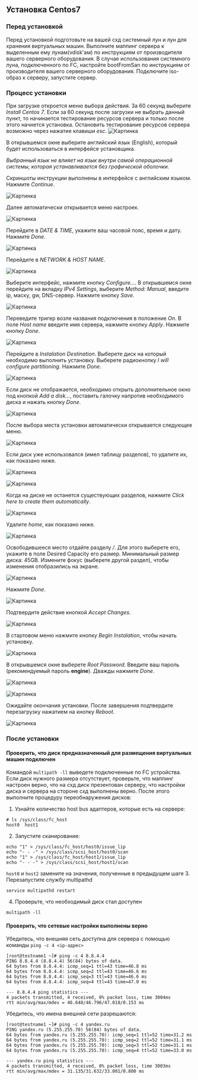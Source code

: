 ## Установка Centos7

### Перед установкой

Перед установкой подготовьте на вашей схд системный лун и лун для хранения виртуальных машин. 
Выполните маппинг сервера к выделенным ему лунам(vdisk'ам) по инструкциям от производителя вашего серверного оборудования.
В случае использования системного луна, подключенного по FC, настройте bootFromSan по инструкциям от производителя вашего серверного оборудования.
Подключите iso-образ к серверу, запустите сервер.

### Процесс установки
При загрузке откроется меню выбора действия. За 60 секунд выберите *Install Centos 7*. Если за 60 секунд после загрузки не выбрать данный пункт, то начинается тестирование ресурсов сервера и только после этого начнется установка. Остановить тестирование ресурсов сервера возможно через нажатие клавиши *esc*.
![Картинка][image1]

В открывшемся окне выберите английский язык (English), который будет использоваться в интерфейсе установщика. 

*Выбранный язык не влияет на язык внутри самой операционной системы, которая устанавливается без графической оболочки.*

Скриншоты инструкции выполнены в интерфейсе с английским языком. Нажмите *Continue*.

![Картинка][image2]

Далее автоматически открывается меню настроек.

![Картинка][image3]

Перейдите в *DATE & TIME*, укажите ваш часовой пояс, время и дату. Нажмите *Done*.

![Картинка][image4]

Перейдите в *NETWORK & HOST NAME*. 

![Картинка][image5]

Выберите интерфейс, нажмите кнопку *Configure...*. В открывшемся окне перейдите на вкладку *IPv4 Settings*, выберите *Method: Manual*, введите ip, маску, gw, DNS-сервер. Нажмите кнопку *Save*.

![Картинка][image6]

Переведите тригер возле названия подключения в положение *On*. В поле *Host name* введите имя сервера, нажмите кнопку *Apply*. Нажмите кнопку *Done*.

![Картинка][image7]

Перейдите в *Instalation Destination*. Выберете диск на который необходимо выполнить установку. Выберете радиокнопку *I will configure partitioning*. Нажмите *Done*.

![Картинка][image8]

Если диск не отображается, необходимо открыть дополнительное окно под кнопкой *Add a disk...*, поставить галочку напротив необходимого диска и нажать кнопку *Done*.

![Картинка][image9]

После выбора места установки автоматически открывается следующее меню. 

![Картинка][image10-1]

Если диск уже использовался (имел таблицу разделов), то удалите их, как показано ниже.

![Картинка][image10-2]

![Картинка][image10-3]

Когда на диске не останется существующих разделов, нажмите *Click here to create them automatically*.

![Картинка][image10-4]

Удалите *home*, как показано ниже.

![Картинка][image10-5]

Освободившееся место отдайте разделу */*. Для этого выберете его, укажите в поле Desired Capacity его размер. Минимальный размер диска: 45GB. Измените фокус (выберете другой раздел), чтобы изменения отобразились на экране.

![Картинка][image10-6]

Нажмите *Done*.

![Картинка][image10]

Подтвердите действие кнопкой *Accept Changes*.

![Картинка][image11]

В стартовом меню нажмите кнопку *Begin Instalation*, чтобы начать установку. 

![Картинка][image12]

В открывшемся окне выберете *Root Password*. Введите ваш пароль (рекомендуемый пароль **engine**). Дважды нажмите *Done*.

![Картинка][image13]

![Картинка][image14]

Ожидайте окончания установки. После завершения подтвердите перезагрузку нажатием на кнопку *Reboot*.

![Картинка][image15]

[image1]: ./images/centos7-install-0.jpg
[image2]: ./images/centos7-install-1.jpg
[image3]: ./images/centos7-install-2.jpg
[image4]: ./images/centos7-install-3.jpg
[image5]: ./images/centos7-install-4.jpg
[image6]: ./images/centos7-install-5.jpg
[image7]: ./images/centos7-install-6.jpg
[image8]: ./images/centos7-install-7.jpg
[image9]: ./images/centos7-install-8.jpg
[image10]: ./images/centos7-install-9.jpg
[image10-1]: ./images/centos7-install-9-1.jpg
[image10-2]: ./images/centos7-install-9-2.jpg
[image10-3]: ./images/centos7-install-9-3.jpg
[image10-4]: ./images/centos7-install-9-4.jpg
[image10-5]: ./images/centos7-install-9-5.jpg
[image10-6]: ./images/centos7-install-9-6.jpg

[image11]: ./images/centos7-install-10.jpg
[image12]: ./images/centos7-install-11.jpg
[image13]: ./images/centos7-install-12.jpg
[image14]: ./images/centos7-install-13.jpg
[image15]: ./images/centos7-install-14.jpg

### После установки

#### Проверить, что диск предназначенный для размещения виртуальных машин подключен

Командой `multipath -ll` выведете подключенные по FC устройства. Если диск нужного размера отсутствует, проверьте, что маппинг настроен верно, что на схд диск презентован серверу, что настройки диска и сервера на стороне схд выполнены верно. После этого выполните процедуру переобнаружения дисков:

1. Узнайте количество host bus адаптеров, которые есть на сервере:
```
# ls /sys/class/fc_host
host0  host1
```
2. Запустите сканирование:
```
echo "1" > /sys/class/fc_host/host0/issue_lip
echo "- - -" > /sys/class/scsi_host/host0/scan
echo "1" > /sys/class/fc_host/host1/issue_lip
echo "- - -" > /sys/class/scsi_host/host1/scan
```
`host0` и `host2` замените на значения, полученные в предыдущем шаге
3. Перезапустите службу multipathd
```
service multipathd restart
```
4. Проверьте, что необходимый диск стал доступен
```
multipath -ll
```

#### Проверить, что сетевые настройки выполнены верно

Убедитесь, что внешняя сеть доступна для сервера с помощью команды `ping -c 4 <ip-адрес>`
```
[root@testname1 ~]# ping -c 4 8.8.4.4
PING 8.8.4.4 (8.8.4.4) 56(84) bytes of data.
64 bytes from 8.8.4.4: icmp_seq=1 ttl=43 time=46.8 ms
64 bytes from 8.8.4.4: icmp_seq=2 ttl=43 time=46.6 ms
64 bytes from 8.8.4.4: icmp_seq=3 ttl=43 time=46.6 ms
64 bytes from 8.8.4.4: icmp_seq=4 ttl=43 time=47.0 ms

--- 8.8.4.4 ping statistics ---
4 packets transmitted, 4 received, 0% packet loss, time 3004ms
rtt min/avg/max/mdev = 46.648/46.796/47.018/0.153 ms
```

Убедитесь, что имена внешней сети разрешаются:
```
[root@testname1 ~]# ping -c 4 yandex.ru
PING yandex.ru (5.255.255.70) 56(84) bytes of data.
64 bytes from yandex.ru (5.255.255.70): icmp_seq=1 ttl=52 time=31.2 ms
64 bytes from yandex.ru (5.255.255.70): icmp_seq=2 ttl=52 time=31.1 ms
64 bytes from yandex.ru (5.255.255.70): icmp_seq=3 ttl=52 time=31.1 ms
64 bytes from yandex.ru (5.255.255.70): icmp_seq=4 ttl=52 time=33.0 ms

--- yandex.ru ping statistics ---
4 packets transmitted, 4 received, 0% packet loss, time 3003ms
rtt min/avg/max/mdev = 31.135/31.632/33.001/0.800 ms
```
